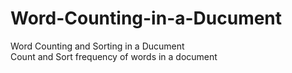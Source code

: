 # Word-Counting-in-a-Ducument
Word Counting and Sorting in a Ducument <br>
Count and Sort frequency of words in a document
